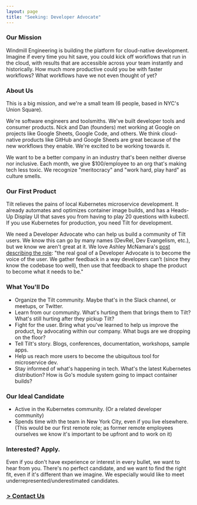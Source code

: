 ```yaml
---
layout: page
title: "Seeking: Developer Advocate"
---
```


### Our Mission

Windmill Engineering is building the platform for cloud-native development. Imagine if every time you hit save, you could kick off workflows that run in the cloud, with results that are accessible across your team instantly and historically. How much more productive could you be with faster workflows? What workflows have we not even thought of yet?

### About Us

This is a big mission, and we're a small team (6 people, based in NYC's Union Square).

We're software engineers and toolsmiths. We've built developer tools and consumer products. Nick and Dan (founders) met working at Google on projects like Google Sheets, Google Code, and others. We think cloud-native products like GitHub and Google Sheets are great because of the new workflows they enable. We're excited to be working towards it.

We want to be a better company in an industry that's been neither diverse nor inclusive. Each month, we give $100/employee to an org that's making tech less toxic. We recognize "meritocracy" and "work hard, play hard" as culture smells.

### Our First Product

Tilt relieves the pains of local Kubernetes microservice development. It already automates and optimizes container image builds, and has a Heads-Up Display UI that saves you from having to play 20 questions with kubectl. If you use Kubernetes for production, you need Tilt for development.

We need a Developer Advocate who can help us build a community of Tilt users. We know this can go by many names (DevRel, Dev Evangelism, etc.), but we know we aren't great at it. We love Ashley McNamara's [post describing the role](https://medium.com/@ashleymcnamara/what-is-developer-advocacy-3a92442b627c): "the real goal of a Developer Advocate is to become the voice of the user. We gather feedback in a way developers can’t (since they know the codebase too well), then use that feedback to shape the product to become what it needs to be."

### What You'll Do
- Organize the Tilt community. Maybe that's in the Slack channel, or meetups, or Twitter.
- Learn from our community. What's hurting them that brings them to Tilt? What's still hurting after they pickup Tilt?
- Fight for the user. Bring what you've learned to help us improve the product, by advocating within our company. What bugs are we dropping on the floor?
- Tell Tilt's story. Blogs, conferences, documentation, workshops, sample apps.
- Help us reach more users to become the ubiquitous tool for microservice dev.
- Stay informed of what's happening in tech. What's the latest Kubernetes distribution? How is Go's module system going to impact container builds?

### Our Ideal Candidate
- Active in the Kubernetes community. (Or a related developer community)
- Spends time with the team in New York City, even if you live elsewhere. (This would be our first remote role; as former remote employees ourselves we know it's important to be upfront and to work on it)

### Interested? Apply.
Even if you don't have experience or interest in every bullet, we want to hear from you. There's no perfect candidate, and we want to find the right fit, even if it's different than we imagine. We especially would like to meet underrepresented/underestimated candidates.

<h3 class="ctaLink u-marginBottomUnit u-marginTopUnit">
  <a href="/contact">
    &hairsp;&gt; Contact Us
  </a>
</h3>
